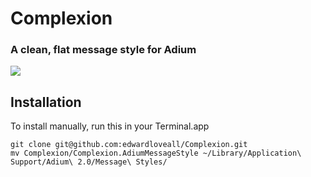 # Complexion

### A clean, flat message style for Adium

![](https://rawgithub.com/edwardloveall/Complexion/master/screenshot.png)

## Installation

To install manually, run this in your Terminal.app

```
git clone git@github.com:edwardloveall/Complexion.git
mv Complexion/Complexion.AdiumMessageStyle ~/Library/Application\ Support/Adium\ 2.0/Message\ Styles/
```
